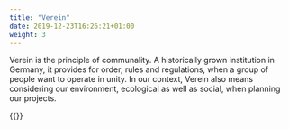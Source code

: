 ```yaml
---
title: "Verein"
date: 2019-12-23T16:26:21+01:00
weight: 3
---
```


Verein is the principle of communality. A historically grown institution in 
Germany, it provides for order, rules and regulations, when a group of people
want to operate in unity. In our context, Verein also means considering our
environment, ecological as well as social, when planning our projects.

{{<construction >}}